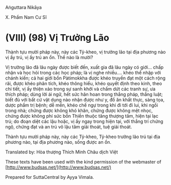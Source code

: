  

Aṅguttara Nikāya

X. Phẩm Nam Cư Sĩ

# (VIII) (98) Vị Trưởng Lão

Thành tựu mười pháp này, này các Tỷ-kheo, vị trưởng lão tại địa phương nào vị ấy trú, vị ấy trú an ổn. Thế nào là mười?

Vị trưởng lão đã lâu ngày được biết đến, xuất gia đã lâu ngày có giới... chấp nhận và học hỏi trong các học pháp; là vị nghe nhiều.... khéo thể nhập với chánh kiến; cả hai giới bổn Pàtimokkha được khéo truyền đạt một cách rộng rãi, được khéo phân tích, khéo thông hiểu, khéo quyết định theo kinh, theo chi tiết, vị ấy thiện xảo trong sự sanh khởi và chấm dứt các tranh sự, ưa thích pháp; dùng lời ái ngữ, hết sức hân hoan trong thắng pháp, thắng luật; biết đủ với bất cứ vật dụng nào nhận được như y, đồ ăn khất thực, sàng tọa, dược phẩm trị bệnh; dễ mến, khéo chế ngự trong khi đi tới đi lui, khi ngồi trong nhà; chứng được không khó khăn, chứng được không mệt nhọc, chứng được không phí sức bốn Thiền thuộc tăng thượng tâm, hiện tại lạc trú; do đoạn diệt các lậu hoặc, vị ấy ngay trong hiện tại, với thắng trí chứng ngộ, chứng đạt và an trú vô lậu tâm giải thoát, tuệ giải thoát.

Thành tựu mười pháp này, này các Tỷ-kheo, Tỷ-kheo trưởng lão trú tại địa phương nào, tại địa phương nào, sống được an ổn.

Translated by: Hòa thượng Thích Minh Châu dịch Việt

These texts have been used with the kind permission of the webmaster of [http://www.budsas.net/](http://www.budsas.net/)

Prepared for SuttaCentral by Ayya Vimala.